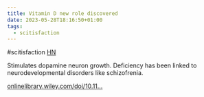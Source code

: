 ```yaml
---
title: Vitamin D new role discovered
date: 2023-05-28T18:16:50+01:00
tags:
  - scitisfaction
---
```

\#scitisfaction [HN](https://news.ycombinator.com/item?id=36105077)

Stimulates dopamine neuron growth. Deficiency has been linked to neurodevelopmental disorders like schizofrenia.

[onlinelibrary.wiley.com/doi/10.11...](https://onlinelibrary.wiley.com/doi/10.1111/jnc.15829)
